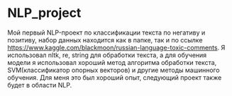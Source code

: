 # NLP_project

Мой первый NLP-проект по классификации текста по негативу и позитиву, набор данных находится как в папке, так и по ссылке https://www.kaggle.com/blackmoon/russian-language-toxic-comments. Я использовал nltk, re, string для обработки текста, а для обучения модели я использовал хороший метод алгоритма обработки текста, SVM(классификатор опорных векторов) и другие методы машинного обучения. Для меня это был хороший опыт, следующий проект также будет в области NLP.
